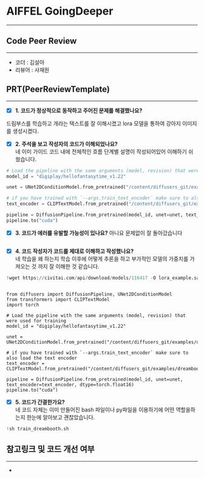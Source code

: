 # AIFFEL GoingDeeper
----  
## **Code Peer Review**
------------------
- 코더 : 김설아
- 리뷰어 : 사재원

## **PRT(PeerReviewTemplate)**  
------------------  
- [x] **1. 코드가 정상적으로 동작하고 주어진 문제를 해결했나요?**

드림부스를 학습하고 개라는 텍스트를 잘 이해시켰고 lora 모델을 통하여 강아지 이미지를 생성시켰다.

- [x] **2. 주석을 보고 작성자의 코드가 이해되었나요?**  
네 이미 가이드 코드 내에 전체적인 흐름 단계별 설명이 작성되어있어 이해하기 쉬웠습니다.
 ```python
# Load the pipeline with the same arguments (model, revision) that were used for training
model_id = "digiplay/hellofantasytime_v1.22"

unet = UNet2DConditionModel.from_pretrained("/content/diffusers_git/examples/dreambooth/data_1/unet")

# if you have trained with `--args.train_text_encoder` make sure to also load the text encoder
text_encoder = CLIPTextModel.from_pretrained("/content/diffusers_git/examples/dreambooth/data_1/text_encoder")

pipeline = DiffusionPipeline.from_pretrained(model_id, unet=unet, text_encoder=text_encoder, dtype=torch.float16)
pipeline.to("cuda")

 ```
 >

- [x] **3. 코드가 에러를 유발할 가능성이 있나요?**
아니요 문제없이 잘 돌아갔습니다
 ```python

 ```
 >

- [x] **4. 코드 작성자가 코드를 제대로 이해하고 작성했나요?**  
  네 학습을 왜 하는지 학습 이후에 어떻게 추론을 하고 부가적인 모델의 가중치를 가져오는 것 까지 잘 이해한 것 같습니다.
 ```python
!wget https://civitai.com/api/download/models/116417 -O lora_example.safetensors
 ```

```

from diffusers import DiffusionPipeline, UNet2DConditionModel
from transformers import CLIPTextModel
import torch

# Load the pipeline with the same arguments (model, revision) that were used for training
model_id = "digiplay/hellofantasytime_v1.22"

unet = UNet2DConditionModel.from_pretrained("/content/diffusers_git/examples/dreambooth/data_1/unet")

# if you have trained with `--args.train_text_encoder` make sure to also load the text encoder
text_encoder = CLIPTextModel.from_pretrained("/content/diffusers_git/examples/dreambooth/data_1/text_encoder")

pipeline = DiffusionPipeline.from_pretrained(model_id, unet=unet, text_encoder=text_encoder, dtype=torch.float16)
pipeline.to("cuda")

```
 >

- [x] **5. 코드가 간결한가요?**  
  네 코드 자체는 이미 만들어진 bash 파일이나 py파일을 이용하기에 어떤 역할을하는지 한눈에 알아보고 괜찮았습니다.
 ```python
!sh train_dreambooth.sh
 ```
 >

## **참고링크 및 코드 개선 여부**  
------------------  
- 
    
